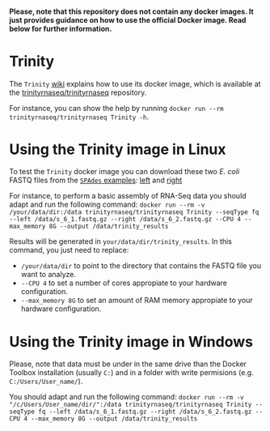#### Please, note that this repository does not contain any docker images. It just provides guidance on how to use the official Docker image. Read below for further information.

# Trinity

The `Trinity` [wiki](https://github.com/trinityrnaseq/trinityrnaseq/wiki/Trinity-in-Docker) explains how to use its docker image, which is available at the [trinityrnaseq/trinityrnaseq](https://hub.docker.com/r/trinityrnaseq/trinityrnaseq/tags/) repository. 

For instance, you can show the help by running `docker run --rm trinityrnaseq/trinityrnaseq Trinity -h`.

# Using the Trinity image in Linux

To test the `Trinity` docker image you can download these two *E. coli* FASTQ files from the [`SPAdes` examples](http://cab.spbu.ru/software/spades/#examples): [left](http://spades.bioinf.spbau.ru/spades_test_datasets/ecoli_mc/s_6_1.fastq.gz) and [right](http://spades.bioinf.spbau.ru/spades_test_datasets/ecoli_mc/s_6_2.fastq.gz)

For instance, to perform a basic assembly of RNA-Seq data you should adapt and run the following command: `docker run --rm -v /your/data/dir:/data trinityrnaseq/trinityrnaseq Trinity --seqType fq --left /data/s_6_1.fastq.gz --right /data/s_6_2.fastq.gz --CPU 4 --max_memory 8G --output /data/trinity_results`

Results will be generated in `your/data/dir/trinity_results`. In this command, you just need to replace:
- `/your/data/dir` to point to the directory that contains the FASTQ file you want to analyze. 
- `--CPU 4` to set a number of cores appropiate to your hardware configuration.
- `--max_memory 8G` to set an amount of RAM memory appropiate to your hardware configuration.

# Using the Trinity image in Windows

Please, note that data must be under in the same drive than the Docker Toolbox installation (usually `C:`) and in a folder with write permisions (e.g. `C:/Users/User_name/`).

You should adapt and run the following command: `docker run --rm -v "/c/Users/User_name/dir/":/data trinityrnaseq/trinityrnaseq Trinity --seqType fq --left /data/s_6_1.fastq.gz --right /data/s_6_2.fastq.gz --CPU 4 --max_memory 8G --output /data/trinity_results`
